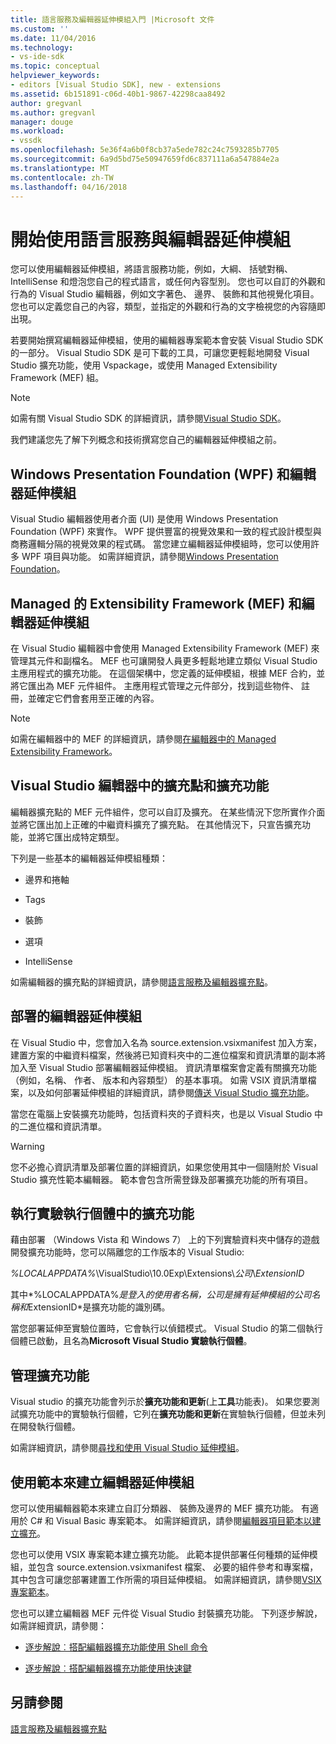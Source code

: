 ```yaml
---
title: 語言服務及編輯器延伸模組入門 |Microsoft 文件
ms.custom: ''
ms.date: 11/04/2016
ms.technology:
- vs-ide-sdk
ms.topic: conceptual
helpviewer_keywords:
- editors [Visual Studio SDK], new - extensions
ms.assetid: 6b151891-c06d-40b1-9867-42298caa8492
author: gregvanl
ms.author: gregvanl
manager: douge
ms.workload:
- vssdk
ms.openlocfilehash: 5e36f4a6b0f8cb37a5ede782c24c7593285b7705
ms.sourcegitcommit: 6a9d5bd75e50947659fd6c837111a6a547884e2a
ms.translationtype: MT
ms.contentlocale: zh-TW
ms.lasthandoff: 04/16/2018
---
```

# <a name="getting-started-with-language-service-and-editor-extensions"></a>開始使用語言服務與編輯器延伸模組
您可以使用編輯器延伸模組，將語言服務功能，例如，大綱、 括號對稱、 IntelliSense 和燈泡您自己的程式語言，或任何內容型別。 您也可以自訂的外觀和行為的 Visual Studio 編輯器，例如文字著色、 邊界、 裝飾和其他視覺化項目。 您也可以定義您自己的內容，類型，並指定的外觀和行為的文字檢視您的內容隨即出現。  
  
 若要開始撰寫編輯器延伸模組，使用的編輯器專案範本會安裝 Visual Studio SDK 的一部分。 Visual Studio SDK 是可下載的工具，可讓您更輕鬆地開發 Visual Studio 擴充功能，使用 Vspackage，或使用 Managed Extensibility Framework (MEF) 組。  
  
> [!NOTE]
>  如需有關 Visual Studio SDK 的詳細資訊，請參閱[Visual Studio SDK](../extensibility/visual-studio-sdk.md)。  
  
 我們建議您先了解下列概念和技術撰寫您自己的編輯器延伸模組之前。  
  
## <a name="the-windows-presentation-foundation-wpf-and-editor-extensions"></a>Windows Presentation Foundation (WPF) 和編輯器延伸模組  
 Visual Studio 編輯器使用者介面 (UI) 是使用 Windows Presentation Foundation (WPF) 來實作。 WPF 提供豐富的視覺效果和一致的程式設計模型與商務邏輯分隔的視覺效果的程式碼。 當您建立編輯器延伸模組時，您可以使用許多 WPF 項目與功能。 如需詳細資訊，請參閱[Windows Presentation Foundation](/dotnet/framework/wpf/index)。  
  
## <a name="the-managed-extensibility-framework-mef-and-editor-extensions"></a>Managed 的 Extensibility Framework (MEF) 和編輯器延伸模組  
 在 Visual Studio 編輯器中會使用 Managed Extensibility Framework (MEF) 來管理其元件和副檔名。 MEF 也可讓開發人員更多輕鬆地建立類似 Visual Studio 主應用程式的擴充功能。 在這個架構中，您定義的延伸模組，根據 MEF 合約，並將它匯出為 MEF 元件組件。 主應用程式管理之元件部分，找到這些物件、 註冊，並確定它們會套用至正確的內容。  
  
> [!NOTE]
>  如需在編輯器中的 MEF 的詳細資訊，請參閱[在編輯器中的 Managed Extensibility Framework](../extensibility/managed-extensibility-framework-in-the-editor.md)。  
  
## <a name="visual-studio-editor-extension-points-and-extensions"></a>Visual Studio 編輯器中的擴充點和擴充功能  
 編輯器擴充點的 MEF 元件組件，您可以自訂及擴充。 在某些情況下您所實作介面並將它匯出加上正確的中繼資料擴充了擴充點。 在其他情況下，只宣告擴充功能，並將它匯出成特定類型。  
  
 下列是一些基本的編輯器延伸模組種類：  
  
-   邊界和捲軸  
  
-   Tags  
  
-   裝飾  
  
-   選項  
  
-   IntelliSense  
  
 如需編輯器的擴充點的詳細資訊，請參閱[語言服務及編輯器擴充點](../extensibility/language-service-and-editor-extension-points.md)。  
  
## <a name="deploying-editor-extensions"></a>部署的編輯器延伸模組  
 在 Visual Studio 中，您會加入名為 source.extension.vsixmanifest 加入方案，建置方案的中繼資料檔案，然後將已知資料夾中的二進位檔案和資訊清單的副本將加入至 Visual Studio 部署編輯器延伸模組。 資訊清單檔案會定義有關擴充功能 （例如，名稱、 作者、 版本和內容類型） 的基本事項。 如需 VSIX 資訊清單檔案，以及如何部署延伸模組的詳細資訊，請參閱[傳送 Visual Studio 擴充功能](../extensibility/shipping-visual-studio-extensions.md)。  
  
 當您在電腦上安裝擴充功能時，包括資料夾的子資料夾，也是以 Visual Studio 中的二進位檔和資訊清單。  
  
> [!WARNING]
>  您不必擔心資訊清單及部署位置的詳細資訊，如果您使用其中一個隨附於 Visual Studio 擴充性範本編輯器。 範本會包含所需登錄及部署擴充功能的所有項目。  
  
## <a name="running-extensions-in-the-experimental-instance"></a>執行實驗執行個體中的擴充功能  
 藉由部署 （Windows Vista 和 Windows 7） 上的下列實驗資料夾中儲存的遊戲開發擴充功能時，您可以隔離您的工作版本的 Visual Studio:  
  
 *%LOCALAPPDATA%*\VisualStudio\10.0Exp\Extensions\\*公司*\\*ExtensionID*  
  
 其中*%LOCALAPPDATA%*是登入的使用者名稱，*公司*是擁有延伸模組的公司名稱和*ExtensionID*是擴充功能的識別碼。  
  
 當您部署延伸至實驗位置時，它會執行以偵錯模式。 Visual Studio 的第二個執行個體已啟動，且名為**Microsoft Visual Studio 實驗執行個體**。  
  
## <a name="managing-extensions"></a>管理擴充功能  
 Visual studio 的擴充功能會列示於**擴充功能和更新**(上**工具**功能表)。 如果您要測試擴充功能中的實驗執行個體，它列在**擴充功能和更新**在實驗執行個體，但並未列在開發執行個體。  
  
 如需詳細資訊，請參閱[尋找和使用 Visual Studio 延伸模組](../ide/finding-and-using-visual-studio-extensions.md)。  
  
## <a name="using-templates-to-create-editor-extensions"></a>使用範本來建立編輯器延伸模組  
 您可以使用編輯器範本來建立自訂分類器、 裝飾及邊界的 MEF 擴充功能。 有適用於 C# 和 Visual Basic 專案範本。 如需詳細資訊，請參閱[編輯器項目範本以建立擴充](../extensibility/creating-an-extension-with-an-editor-item-template.md)。  
  
 您也可以使用 VSIX 專案範本建立擴充功能。 此範本提供部署任何種類的延伸模組，並包含 source.extension.vsixmanifest 檔案、 必要的組件參考和專案檔，其中包含可讓您部署建置工作所需的項目延伸模組。 如需詳細資訊，請參閱[VSIX 專案範本](../extensibility/vsix-project-template.md)。  
  
 您也可以建立編輯器 MEF 元件從 Visual Studio 封裝擴充功能。 下列逐步解說，如需詳細資訊，請參閱：  
  
-   [逐步解說︰搭配編輯器擴充功能使用 Shell 命令](../extensibility/walkthrough-using-a-shell-command-with-an-editor-extension.md)  
  
-   [逐步解說︰搭配編輯器擴充功能使用快速鍵](../extensibility/walkthrough-using-a-shortcut-key-with-an-editor-extension.md)  
  
## <a name="see-also"></a>另請參閱  
 [語言服務及編輯器擴充點](../extensibility/language-service-and-editor-extension-points.md)
